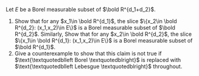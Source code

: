 Let $E$ be a Borel measurable subset of $\bold R^{d_1+d_2}$.
1. Show that for any $x_1\in \bold R^{d_1}$, the slice $\{x_2\in \bold R^{d_2}: (x_1,x_2)\in E\}$ is a Borel measurable subset of $\bold R^{d_2}$. Similarly, Show that for any $x_2\in \bold R^{d_2}$, the slice $\{x_1\in \bold R^{d_1}: (x_1,x_2)\in E\}$ is a Borel measurable subset of $\bold R^{d_1}$.
2. Give a counterexample to show that this claim is not true if $\text{\textquotedblleft Borel \textquotedblright}$ is replaced with $\text{\textquotedblleft Lebesgue \textquotedblright}$ throughout.